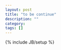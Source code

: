 ```yaml
---
layout: post
title: "to be continue"
description: ""
category: 
tags: []
---
```

{% include JB/setup %}
